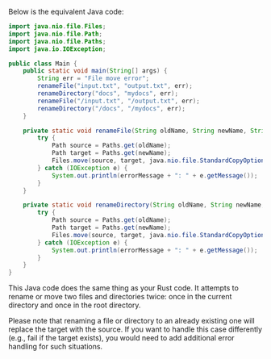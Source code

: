 Below is the equivalent Java code:

```java
import java.nio.file.Files;
import java.nio.file.Path;
import java.nio.file.Paths;
import java.io.IOException;

public class Main {
    public static void main(String[] args) {
        String err = "File move error";
        renameFile("input.txt", "output.txt", err);
        renameDirectory("docs", "mydocs", err);
        renameFile("/input.txt", "/output.txt", err);
        renameDirectory("/docs", "/mydocs", err);
    }

    private static void renameFile(String oldName, String newName, String errorMessage) {
        try {
            Path source = Paths.get(oldName);
            Path target = Paths.get(newName);
            Files.move(source, target, java.nio.file.StandardCopyOption.REPLACE_EXISTING);
        } catch (IOException e) {
            System.out.println(errorMessage + ": " + e.getMessage());
        }
    }

    private static void renameDirectory(String oldName, String newName, String errorMessage) {
        try {
            Path source = Paths.get(oldName);
            Path target = Paths.get(newName);
            Files.move(source, target, java.nio.file.StandardCopyOption.REPLACE_EXISTING);
        } catch (IOException e) {
            System.out.println(errorMessage + ": " + e.getMessage());
        }
    }
}
```

This Java code does the same thing as your Rust code. It attempts to rename or move two files and directories twice: once in the current directory and once in the root directory.

Please note that renaming a file or directory to an already existing one will replace the target with the source. If you want to handle this case differently (e.g., fail if the target exists), you would need to add additional error handling for such situations.
